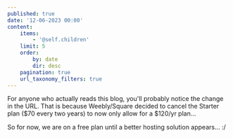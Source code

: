 ```yaml
---
published: true
date: '12-06-2023 00:00'
content:
    items:
        - '@self.children'
    limit: 5
    order:
        by: date
        dir: desc
    pagination: true
    url_taxonomy_filters: true
---
```


For anyone who actually reads this blog, you'll probably notice the change in the URL. That is because Weebly/Square decided to cancel the Starter plan ($70 every two years) to now only allow for a $120/yr plan... 

So for now, we are on a free plan until a better hosting solution appears... :/